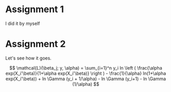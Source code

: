 # Assignment 1

I did it by myself

# Assignment 2

Let's see how it goes.


$$ \mathcal{L}(\beta_j; y, \alpha) = \sum_{i=1}^n y_i ln \left ( \frac{\alpha exp(X_i'\beta)}{1+\alpha exp(X_i'\beta)} \right ) - \frac{1}{\alpha} ln(1+\alpha exp(X_i'\beta)) + ln \Gamma (y_i + 1/\alpha) - ln \Gamma (y_i+1) - ln \Gamma (1/\alpha) $$

